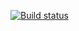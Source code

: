 [![Build status](https://ci.appveyor.com/api/projects/status/mfr80vmgt864k491?svg=true)](https://ci.appveyor.com/project/IrinaKolbasina/seleniumselenide)
